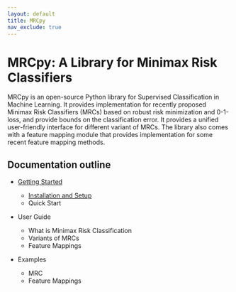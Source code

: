 ```yaml
---
layout: default
title: MRCpy
nav_exclude: true
---
```


# MRCpy: A Library for Minimax Risk Classifiers

MRCpy is an open-source Python library for Supervised Classification in Machine Learning. It provides implementation for recently proposed Minimax Risk Classifiers (MRCs) based on robust risk minimization and 0-1-loss, and provide bounds on the classification error. It provides a unified user-friendly interface for different variant of MRCs. The library also comes with a feature mapping module that provides implementation for some recent feature mapping methods.

## Documentation outline

- [Getting Started](getting_started.html)
	- [Installation and Setup](#installation-setup)
	- Quick Start

- User Guide
	- What is Minimax Risk Classification
	- Variants of MRCs
	- Feature Mappings

- Examples
	- MRC
	- Feature Mappings



